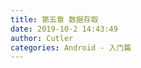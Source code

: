 ```yaml
---
title: 第五章 数据存取
date: 2019-10-2 14:43:49
author: Cutler
categories: Android - 入门篇
---
```


<br><br>